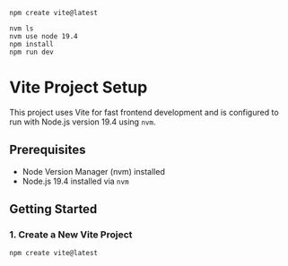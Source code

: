 ```
npm create vite@latest
```

```
nvm ls
nvm use node 19.4
npm install
npm run dev
```


# Vite Project Setup

This project uses Vite for fast frontend development and is configured to run with Node.js version 19.4 using `nvm`.

## Prerequisites

- Node Version Manager (nvm) installed
- Node.js 19.4 installed via `nvm`

## Getting Started

### 1. Create a New Vite Project

```bash
npm create vite@latest

